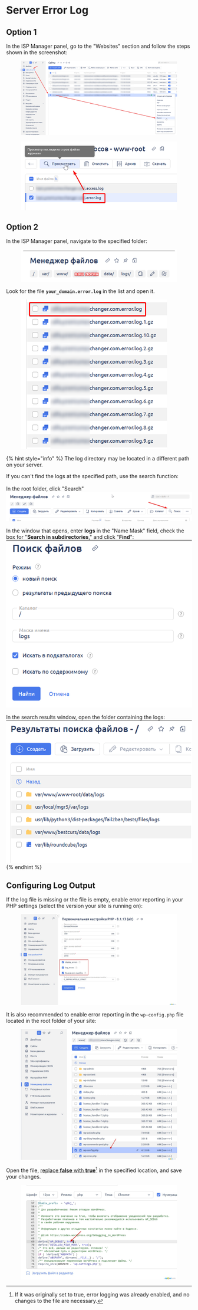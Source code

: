 # Server Error Log

## Option 1

In the ISP Manager panel, go to the "Websites" section and follow the steps shown in the screenshot:

<figure><img src="../../../.gitbook/assets/image (781)_eng.png" alt=""><figcaption></figcaption></figure>

<figure><img src="../../../.gitbook/assets/image (782)_eng.png" alt=""><figcaption></figcaption></figure>

## Option 2

In the ISP Manager panel, navigate to the specified folder:

<figure><img src="../../../.gitbook/assets/image (803)_eng.png" alt=""><figcaption></figcaption></figure>

Look for the file **`your_domain.error.log`** in the list and open it.

<figure><img src="../../../.gitbook/assets/image (783)_eng.png" alt="" width="397"><figcaption></figcaption></figure>

{% hint style="info" %}
The log directory may be located in a different path on your server.

If you can't find the logs at the specified path, use the search function:\
\
In the root folder, click "Search"\
![](<../../../.gitbook/assets/изображение (54)_eng.png>)

In the window that opens, enter **logs** in the "Name Mask" field, check the box for "**Search in subdirectories**," and click "**Find**":\
![](<../../../.gitbook/assets/изображение (79)_eng.png>)

In the search results window, open the folder containing the logs:\
![](<../../../.gitbook/assets/изображение (154)_eng.png>)
{% endhint %}

## Configuring Log Output

If the log file is missing or the file is empty, enable error reporting in your PHP settings (select the version your site is running on):

<figure><img src="../../../.gitbook/assets/image (799)_eng.png" alt=""><figcaption></figcaption></figure>

It is also recommended to enable error reporting in the `wp-config.php` file located in the root folder of your site:

<figure><img src="../../../.gitbook/assets/image (800)_eng.png" alt=""><figcaption></figcaption></figure>

Open the file, [replace **false** with **true**](#user-content-fn-1)[^1] in the specified location, and save your changes.

<figure><img src="../../../.gitbook/assets/image (801)_eng.png" alt=""><figcaption></figcaption></figure>

[^1]: If it was originally set to true, error logging was already enabled, and no changes to the file are necessary.